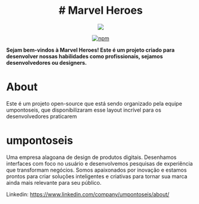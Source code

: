 <h1 align="center">
# Marvel Heroes
</h1>

<p align="center">
  <img src="assets/Cover.png" />
</p>

<div align="center">

  [![npm](https://img.shields.io/npm/v/@unform/core.svg?color=%237159c1)](https://www.npmjs.com/package/@unform/core)<space><space>

</div>

<strong>Sejam bem-vindos à Marvel Heroes! Este é um projeto criado para desenvolver nossas habilidades como profissionais, sejamos desenvolvedores ou designers.</strong>

# About
Este é um projeto open-source que está sendo organizado pela equipe umpontoseis, que disponibilizaram esse layout incrível para os desenvolvedores praticarem

# umpontoseis
Uma empresa alagoana de design de produtos digitais. Desenhamos interfaces com foco no usuário e desenvolvemos pesquisas de experiência que transformam negócios. Somos apaixonados por inovação e estamos prontos para criar soluções inteligentes e criativas para tornar sua marca ainda mais relevante para seu público.

Linkedin: https://www.linkedin.com/company/umpontoseis/about/

